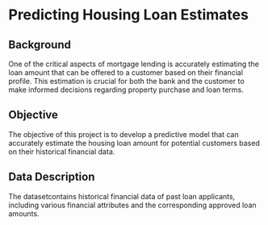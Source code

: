 # Predicting Housing Loan Estimates

## Background
One of the critical aspects of mortgage lending is accurately estimating the loan amount that can be offered to a customer based on their financial profile. This estimation is crucial for both the bank and the customer to make informed decisions regarding property purchase and loan terms.

## Objective
The objective of this project is to develop a predictive model that can accurately estimate the housing loan amount for potential customers based on their historical financial data. 

## Data Description
The datasetcontains historical financial data of past loan applicants, including various financial attributes and the corresponding approved loan amounts. 
